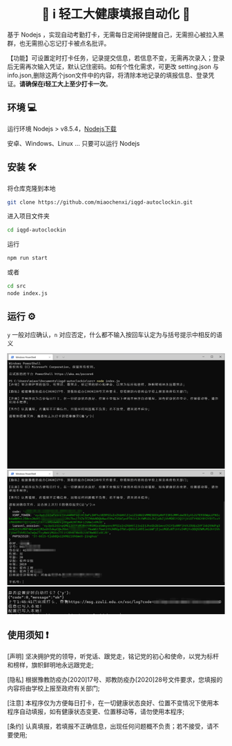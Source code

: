 <h1 style="text-align:center">🎉 i 轻工大健康填报自动化 🎉</h1>

基于 Nodejs ，实现自动考勤打卡，无需每日定闹钟提醒自己，无需担心被拉入黑群，也无需担心忘记打卡被点名批评。

【功能】可设置定时打卡任务，记录提交信息，若信息不变，无需再次录入；登录后无需再次输入凭证，默认记住密码。如有个性化需求，可更改 setting.json 与 info.json,删除这两个json文件中的内容，将清除本地记录的填报信息、登录凭证。**请确保在i轻工大上至少打卡一次**。


## 环境 💻

运行环境 Nodejs > v8.5.4，[Nodejs下载](https://nodejs.org/en/)

安卓、Windows、Linux ... 只要可以运行 Nodejs

## 安装 🛠

将仓库克隆到本地

```bash
git clone https://github.com/miaochenxi/iqgd-autoclockin.git
```

进入项目文件夹

```bash
cd iqgd-autoclockin
```

运行

```bash
npm run start
```

或者
```bash
cd src
node index.js
```

## 运行 ⚙

`y` 一般对应确认，`n` 对应否定，什么都不输入按回车认定为与括号提示中相反的语义

![图片1](./docs/1.png)
![图片2](./docs/2.png)
![图片3](./docs/3.png)

## 使用须知 ❗

[声明] 坚决拥护党的领导，听党话、跟党走，铭记党的初心和使命，以党为标杆和榜样，旗帜鲜明地永远跟党走;

[隐私] 根据豫教防疫办[2020]17号、郑教防疫办[2020]28号文件要求，您填报的内容将由学校上报至政府有关部门;

[注意] 本程序仅为方便每日打卡，在一切健康状态良好、位置不变情况下使用本程序自动填报，如有健康状态变更、位置移动等，请勿使用本程序;

[条约] 认真填报，若填报不正确信息，出现任何问题概不负责；若不接受，请不要使用;
